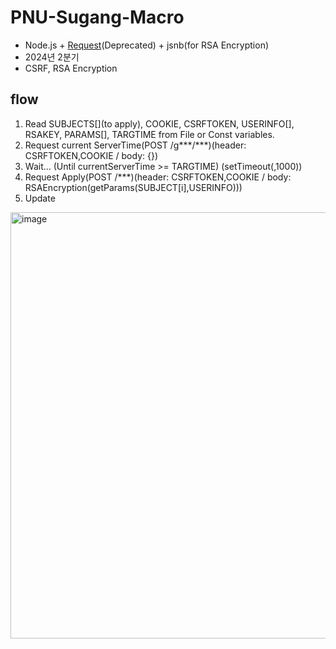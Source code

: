 # PNU-Sugang-Macro

- Node.js + [Request](https://github.com/request/request/)(Deprecated) + jsnb(for RSA Encryption)
- 2024년 2분기
- CSRF, RSA Encryption

## flow
1. Read SUBJECTS[](to apply), COOKIE, CSRFTOKEN, USERINFO[], RSAKEY, PARAMS[], TARGTIME from File or Const variables.
2. Request current ServerTime(POST /g***/***)(header: CSRFTOKEN,COOKIE / body: {})
3. Wait... (Until currentServerTime >= TARGTIME) (setTimeout(,1000))
4. Request Apply(POST /***)(header: CSRFTOKEN,COOKIE / body: RSAEncryption(getParams(SUBJECT[i],USERINFO)))
5. Update

<img width="682" alt="image" src="https://github.com/Neibce/PNU-Sugang-Macro/assets/18096595/dd2856a8-0f90-4019-9eac-b9c4ce3355d1">
